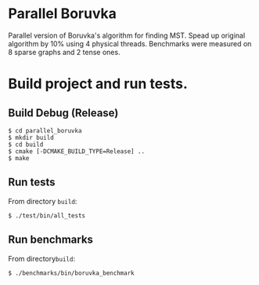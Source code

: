 # Parallel Boruvka

Parallel version of Boruvka's algorithm for finding MST. Spead up original algorithm by 10% using 4 physical threads. Benchmarks were measured on 8 sparse graphs and 2 tense ones.

# Build project and run tests.
## Build Debug (Release)
```
$ cd parallel_boruvka
$ mkdir build
$ cd build
$ cmake [-DCMAKE_BUILD_TYPE=Release] ..
$ make
```

## Run tests
From directory `build`:
```
$ ./test/bin/all_tests
```

## Run benchmarks
From directory`build`:
```
$ ./benchmarks/bin/boruvka_benchmark
```
